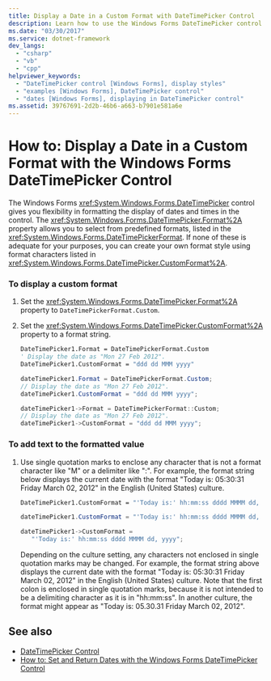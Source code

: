 ```yaml
---
title: Display a Date in a Custom Format with DateTimePicker Control
description: Learn how to use the Windows Forms DateTimePicker control to format the display of dates and times in the control.
ms.date: "03/30/2017"
ms.service: dotnet-framework
dev_langs: 
  - "csharp"
  - "vb"
  - "cpp"
helpviewer_keywords: 
  - "DateTimePicker control [Windows Forms], display styles"
  - "examples [Windows Forms], DateTimePicker control"
  - "dates [Windows Forms], displaying in DateTimePicker control"
ms.assetid: 39767691-2d2b-46b6-a663-b7901e581a6e
---
```

# How to: Display a Date in a Custom Format with the Windows Forms DateTimePicker Control

The Windows Forms <xref:System.Windows.Forms.DateTimePicker> control gives you flexibility in formatting the display of dates and times in the control. The <xref:System.Windows.Forms.DateTimePicker.Format%2A> property allows you to select from predefined formats, listed in the <xref:System.Windows.Forms.DateTimePickerFormat>. If none of these is adequate for your purposes, you can create your own format style using format characters listed in <xref:System.Windows.Forms.DateTimePicker.CustomFormat%2A>.  
  
### To display a custom format  
  
1. Set the <xref:System.Windows.Forms.DateTimePicker.Format%2A> property to `DateTimePickerFormat.Custom`.  
  
2. Set the <xref:System.Windows.Forms.DateTimePicker.CustomFormat%2A> property to a format string.  
  
    ```vb  
    DateTimePicker1.Format = DateTimePickerFormat.Custom  
    ' Display the date as "Mon 27 Feb 2012".  
    DateTimePicker1.CustomFormat = "ddd dd MMM yyyy"  
    ```  
  
    ```csharp  
    dateTimePicker1.Format = DateTimePickerFormat.Custom;  
    // Display the date as "Mon 27 Feb 2012".  
    dateTimePicker1.CustomFormat = "ddd dd MMM yyyy";  
    ```  
  
    ```cpp  
    dateTimePicker1->Format = DateTimePickerFormat::Custom;  
    // Display the date as "Mon 27 Feb 2012".  
    dateTimePicker1->CustomFormat = "ddd dd MMM yyyy";  
    ```  
  
### To add text to the formatted value  
  
1. Use single quotation marks to enclose any character that is not a format character like "M" or a delimiter like ":". For example, the format string below displays the current date with the format "Today is: 05:30:31 Friday March 02, 2012" in the English (United States) culture.  
  
    ```vb  
    DateTimePicker1.CustomFormat = "'Today is:' hh:mm:ss dddd MMMM dd, yyyy"  
    ```  
  
    ```csharp  
    dateTimePicker1.CustomFormat = "'Today is:' hh:mm:ss dddd MMMM dd, yyyy";  
    ```  
  
    ```cpp  
    dateTimePicker1->CustomFormat =  
       "'Today is:' hh:mm:ss dddd MMMM dd, yyyy";  
    ```  
  
     Depending on the culture setting, any characters not enclosed in single quotation marks may be changed. For example, the format string above displays the current date with the format "Today is: 05:30:31 Friday March 02, 2012" in the English (United States) culture. Note that the first colon is enclosed in single quotation marks, because it is not intended to be a delimiting character as it is in "hh:mm:ss". In another culture, the format might appear as "Today is: 05.30.31 Friday March 02, 2012".  
  
## See also

- [DateTimePicker Control](datetimepicker-control-windows-forms.md)
- [How to: Set and Return Dates with the Windows Forms DateTimePicker Control](how-to-set-and-return-dates-with-the-windows-forms-datetimepicker-control.md)
